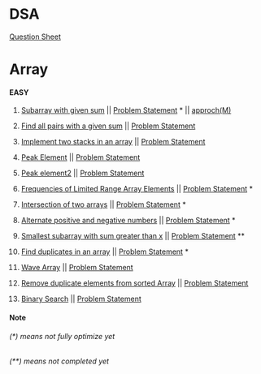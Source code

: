 # DSA

[Question Sheet](https://docs.google.com/spreadsheets/d/1XXnaxxjGXc8NXYdhnAgNfXOjbmIJYBlH3ly7OncO5oc/edit#gid=1239700847&fvid=1717497565)

# Array

#### EASY

1. [Subarray with given sum](src/main/java/Array/Easy/Subarray_with_given_sum/Problem.java)
   ||  [Problem Statement](src/main/resources/Array/Easy/Subarray_with_given_sum.md) *
   || [approch(M)](src/main/java/Array/Easy/Subarray_with_given_sum/Problem1.java)

2. [Find all pairs with a given sum](src/main/java/Array/Easy/Find_all_pairs_with_a_given_sum/Problem.java)
   ||  [Problem Statement](src/main/resources/Array/Easy/Find_all_pairs_with_a_given_sum.md)

3. [Implement two stacks in an array](src/main/java/Array/Easy/Implement_two_stacks_in_an_array/Problem.java)
   ||  [Problem Statement](src/main/resources/Array/Easy/Implement_two_stacks_in_an_array.md)

4. [Peak Element](src/main/java/Array/Easy/Peak_element/Problem.java)
   ||  [Problem Statement](src/main/resources/Array/Easy/Peak_Element.md)
5. [Peak element2](src/main/java/Array/Easy/Peak_element2/Approach1.java)
   ||  [Problem Statement](src/main/resources/Array/Easy/Peak_element2.md)

6. [Frequencies of Limited Range Array Elements](src/main/java/Array/Easy/Frequencies_of_Limited_Range_Array_Elements/Problem.java)
   ||  [Problem Statement](src/main/resources/Array/Easy/Frequencies_of_Limited_Range_Array_Elements.md) *

7. [Intersection of two arrays](src/main/java/Array/Easy/Intersection_of_two_arrays/Problem.java)
   ||  [Problem Statement](src/main/resources/Array/Easy/Intersection_of_two_arrays.md) *

8. [Alternate positive and negative numbers](src/main/java/Array/Easy/Alternate_positive_and_negative_numbers/Approach1.java)
   ||  [Problem Statement](src/main/resources/Array/Easy/Alternate_positive_and_negative_numbers.md) *

9. [Smallest subarray with sum greater than x](src/main/java/Array/Easy/Smallest_subarray_with_sum_greater_than_x/Approach1.java)
   ||  [Problem Statement](src/main/resources/Array/Easy/Smallest_subarray_with_sum_greater_than_x.md) **

10. [Find duplicates in an array](src/main/java/Array/Easy/Find_duplicates_in_an_array/Approach1.java)
    ||  [Problem Statement](src/main/resources/Array/Easy/Find_duplicates_in_an_array.md) *

11. [Wave Array](src/main/java/Array/Easy/Wave_Array/Approach1.java)
    ||  [Problem Statement](src/main/resources/Array/Easy/Wave_Array.md)

12. [Remove duplicate elements from sorted Array](src/main/java/Array/Easy/Remove_duplicate_elements_from_sorted_Array/Approach1.java)
    ||  [Problem Statement](src/main/resources/Array/Easy/Remove_duplicate_elements_from_sorted_Array.md)

13. [Binary Search](src/main/java/search/binary_search/Approach1.java)
    ||  [Problem Statement](src/main/resources/search/binary_search/Binary_Search.md)

#### Note

###### (*) means not fully optimize yet

###### (**) means not completed yet